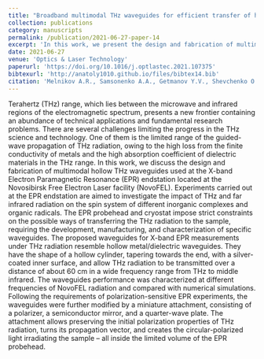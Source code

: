 ```yaml
---
title: "Broadband multimodal THz waveguides for efficient transfer of high-power radiation in space-confined conditions"
collection: publications
category: manuscripts
permalink: /publication/2021-06-27-paper-14
excerpt: 'In this work, we present the design and fabrication of multimodal hollow THz waveguides used at the X-band Electron Paramagnetic Resonance endstation of the Novosibirsk Free Electron Laser facility'
date: 2021-06-27
venue: 'Optics & Laser Technology'
paperurl: 'https://doi.org/10.1016/j.optlastec.2021.107375'
bibtexurl: 'http://anatoly1010.github.io/files/bibtex14.bib'
citation: 'Melnikov A.R., Samsonenko A.A., Getmanov Y.V., Shevchenko O.A., Shevchenko D.A., Stepanov A.A., Fedin M.V., Yurkin M.A., Veber S.L. &quot;Broadband multimodal THz waveguides for efficient transfer of high-power radiation in space-confined conditions.&quot; <i>Opt. Laser Technol.</i> 2021. 143. Art. Num. 107375.'
---
```

Terahertz (THz) range, which lies between the microwave and infrared regions of the electromagnetic spectrum, presents a new frontier containing an abundance of technical applications and fundamental research problems. There are several challenges limiting the progress in the THz science and technology. One of them is the limited range of the guided-wave propagation of THz radiation, owing to the high loss from the finite conductivity of metals and the high absorption coefficient of dielectric materials in the THz range. In this work, we discuss the design and fabrication of multimodal hollow THz waveguides used at the X-band Electron Paramagnetic Resonance (EPR) endstation located at the Novosibirsk Free Electron Laser facility (NovoFEL). Experiments carried out at the EPR endstation are aimed to investigate the impact of THz and far infrared radiation on the spin system of different inorganic complexes and organic radicals. The EPR probehead and cryostat impose strict constraints on the possible ways of transferring the THz radiation to the sample, requiring the development, manufacturing, and characterization of specific waveguides. The proposed waveguides for X-band EPR measurements under THz radiation resemble hollow metal/dielectric waveguides. They have the shape of a hollow cylinder, tapering towards the end, with a silver-coated inner surface, and allow THz radiation to be transmitted over a distance of about 60 cm in a wide frequency range from THz to middle infrared. The waveguides performance was characterized at different frequencies of NovoFEL radiation and compared with numerical simulations. Following the requirements of polarization-sensitive EPR experiments, the waveguides were further modified by a miniature attachment, consisting of a polarizer, a semiconductor mirror, and a quarter-wave plate. The attachment allows preserving the initial polarization properties of THz radiation, turns its propagation vector, and creates the circular-polarized light irradiating the sample – all inside the limited volume of the EPR probehead.